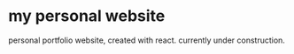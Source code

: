 # my personal website
personal portfolio website, created with react. currently under construction.
